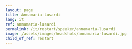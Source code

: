 ```yaml
---
layout: page
title: Annamaria Lusardi
lang: it
ref: annamaria-lusardi
permalink: /it/restart/speaker/annamaria-lusardi
image: /assets/images/headshots/annamaria-lusardi.jpg
child_of_ref: restart
---
```

